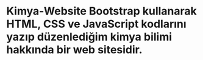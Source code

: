 # Kimya-Website Bootstrap kullanarak HTML, CSS ve JavaScript kodlarını yazıp düzenlediğim kimya bilimi hakkında bir web sitesidir.
